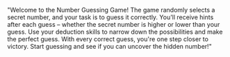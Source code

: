 "Welcome to the Number Guessing Game! The game randomly selects a secret number, and your task is to guess it correctly. You'll receive hints after each guess – whether the secret number is higher or lower than your guess. Use your deduction skills to narrow down the possibilities and make the perfect guess. With every correct guess, you're one step closer to victory. Start guessing and see if you can uncover the hidden number!"
